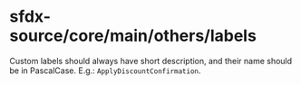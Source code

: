 # sfdx-source/core/main/others/labels

Custom labels should always have short description, and their name should be in PascalCase. E.g.: `ApplyDiscountConfirmation`.
